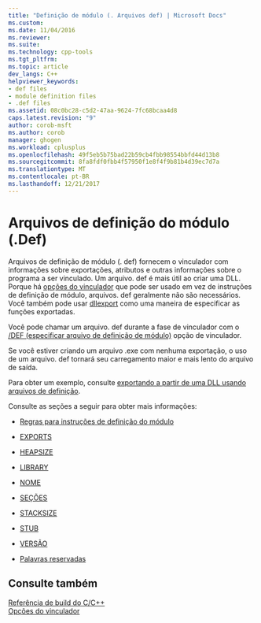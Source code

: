 ```yaml
---
title: "Definição de módulo (. Arquivos def) | Microsoft Docs"
ms.custom: 
ms.date: 11/04/2016
ms.reviewer: 
ms.suite: 
ms.technology: cpp-tools
ms.tgt_pltfrm: 
ms.topic: article
dev_langs: C++
helpviewer_keywords:
- def files
- module definition files
- .def files
ms.assetid: 08c0bc28-c5d2-47aa-9624-7fc68bcaa4d8
caps.latest.revision: "9"
author: corob-msft
ms.author: corob
manager: ghogen
ms.workload: cplusplus
ms.openlocfilehash: 49f5eb5b75bad22b59cb4fbb98554bbfd44d13b8
ms.sourcegitcommit: 8fa8fdf0fbb4f57950f1e8f4f9b81b4d39ec7d7a
ms.translationtype: MT
ms.contentlocale: pt-BR
ms.lasthandoff: 12/21/2017
---
```

# <a name="module-definition-def-files"></a>Arquivos de definição do módulo (.Def)
Arquivos de definição de módulo (. def) fornecem o vinculador com informações sobre exportações, atributos e outras informações sobre o programa a ser vinculado. Um arquivo. def é mais útil ao criar uma DLL. Porque há [opções do vinculador](../../build/reference/linker-options.md) que pode ser usado em vez de instruções de definição de módulo, arquivos. def geralmente não são necessários. Você também pode usar [dllexport](../../build/exporting-from-a-dll-using-declspec-dllexport.md) como uma maneira de especificar as funções exportadas.  
  
 Você pode chamar um arquivo. def durante a fase de vinculador com o [/DEF (especificar arquivo de definição de módulo)](../../build/reference/def-specify-module-definition-file.md) opção de vinculador.  
  
 Se você estiver criando um arquivo .exe com nenhuma exportação, o uso de um arquivo. def tornará seu carregamento maior e mais lento do arquivo de saída.  
  
 Para obter um exemplo, consulte [exportando a partir de uma DLL usando arquivos de definição](../../build/exporting-from-a-dll-using-def-files.md).  
  
 Consulte as seções a seguir para obter mais informações:  
  
-   [Regras para instruções de definição do módulo](../../build/reference/rules-for-module-definition-statements.md)  
  
-   [EXPORTS](../../build/reference/exports.md)  
  
-   [HEAPSIZE](../../build/reference/heapsize.md)  
  
-   [LIBRARY](../../build/reference/library.md)  
  
-   [NOME](../../build/reference/name-c-cpp.md)  
  
-   [SEÇÕES](../../build/reference/sections-c-cpp.md)  
  
-   [STACKSIZE](../../build/reference/stacksize.md)  
  
-   [STUB](../../build/reference/stub.md)  
  
-   [VERSÃO](../../build/reference/version-c-cpp.md)  
  
-   [Palavras reservadas](../../build/reference/reserved-words.md)  
  
## <a name="see-also"></a>Consulte também  
 [Referência de build do C/C++](../../build/reference/c-cpp-building-reference.md)   
 [Opções do vinculador](../../build/reference/linker-options.md)  